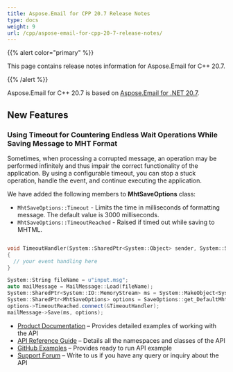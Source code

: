 ```yaml
---
title: Aspose.Email for CPP 20.7 Release Notes
type: docs
weight: 9
url: /cpp/aspose-email-for-cpp-20-7-release-notes/
---
```


{{% alert color="primary" %}} 

This page contains release notes information for Aspose.Email for C++ 20.7.

{{% /alert %}} 

Aspose.Email for C++ 20.7 is based on [Aspose.Email for .NET 20.7](/email/net/aspose-email-for-net-20-7-release-notes/).

## **New Features**
### **Using Timeout for Countering Endless Wait Operations While Saving Message to MHT Format**
Sometimes, when processing a corrupted message, an operation may be performed infinitely and thus impair the correct functionality of the application.
By using a configurable timeout, you can stop a stuck operation, handle the event, and continue executing the application.

We have added the following members to **MhtSaveOptions** class:

- `MhtSaveOptions::Timeout` - Limits the time in milliseconds of formatting message. The default value is 3000 milliseconds.
- `MhtSaveOptions::TimeoutReached` - Raised if timed out while saving to MHTML.

``` cpp

void TimeoutHandler(System::SharedPtr<System::Object> sender, System::SharedPtr<System::EventArgs> ev)
{
  // your event handling here
}

System::String fileName = u"input.msg";
auto mailMessage = MailMessage::Load(fileName);
System::SharedPtr<System::IO::MemoryStream> ms = System::MakeObject<System::IO::MemoryStream>();
System::SharedPtr<MhtSaveOptions> options = SaveOptions::get_DefaultMhtml();
options->TimeoutReached.connect(&TimeoutHandler);
mailMessage->Save(ms, options);

```

- [Product Documentation](/email/cpp/home/) – Provides detailed examples of working with the API
- [API Reference Guide](https://reference.aspose.com/email/cpp) – Details all the namespaces and classes of the API
- [GitHub Examples](https://github.com/aspose-email/Aspose.Email-for-C) – Provides ready to run API example
- [Support Forum](https://forum.aspose.com/c/email/12) – Write to us if you have any query or inquiry about the API
